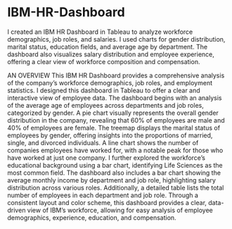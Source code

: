 # IBM-HR-Dashboard
I created an IBM HR Dashboard in Tableau to analyze workforce demographics, job roles, and salaries. I used charts for gender distribution, marital status, education fields, and average age by department. The dashboard also visualizes salary distribution and employee experience, offering a clear view of workforce composition and compensation.

AN OVERVIEW
This IBM HR Dashboard provides a comprehensive analysis of the company’s workforce demographics, job roles, and employment statistics. I designed this dashboard in Tableau to offer a clear and interactive view of employee data. The dashboard begins with an analysis of the average age of employees across departments and job roles, categorized by gender. A pie chart visually represents the overall gender distribution in the company, revealing that 60% of employees are male and 40% of employees are female. The treemap displays the marital status of employees by gender, offering insights into the proportions of married, single, and divorced individuals. A line chart shows the number of companies employees have worked for, with a notable peak for those who have worked at just one company. I further explored the workforce’s educational background using a bar chart, identifying Life Sciences as the most common field. The dashboard also includes a bar chart showing the average monthly income by department and job role, highlighting salary distribution across various roles. Additionally, a detailed table lists the total number of employees in each department and job role. Through a consistent layout and color scheme, this dashboard provides a clear, data-driven view of IBM’s workforce, allowing for easy analysis of employee demographics, experience, education, and compensation.
